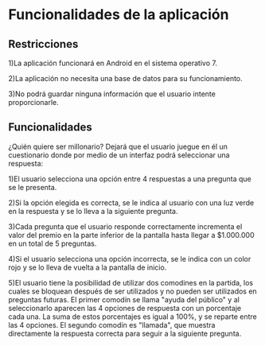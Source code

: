 # Funcionalidades de la aplicación
## Restricciones 

1)La aplicación funcionará en Android en el sistema operativo 7.

2)La aplicación no necesita una base de datos para su funcionamiento.

3)No podrá guardar ninguna información que el usuario intente proporcionarle. 


## Funcionalidades 

¿Quién quiere ser millonario? Dejará que el usuario juegue en él un cuestionario donde por medio de un interfaz podrá seleccionar una respuesta:

1)El usuario selecciona una opción entre 4 respuestas a una pregunta que se le presenta.

2)Si la opción elegida es correcta, se le indica al usuario con una luz verde en la respuesta y se lo lleva a la siguiente pregunta.

3)Cada pregunta que el usuario responde correctamente incrementa el valor del premio en la parte inferior de la pantalla hasta llegar a $1.000.000 en un total de 5 preguntas.

4)Si el usuario selecciona una opción incorrecta, se le indica con un color rojo y se lo lleva de vuelta a la pantalla de inicio.

5)El usuario tiene la posibilidad de utilizar dos comodines en la partida, los cuales se bloquean después de ser utilizados y no pueden ser utilizados en preguntas futuras. El primer comodín se llama "ayuda del público" y al seleccionarlo aparecen las 4 opciones de respuesta con un porcentaje cada una. La suma de estos porcentajes es igual a 100%, y se reparte entre las 4 opciones. El segundo comodín es "llamada", que muestra directamente la respuesta correcta para seguir a la siguiente pregunta. 
